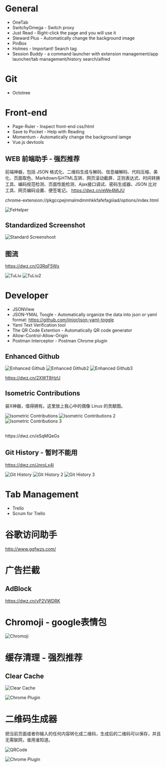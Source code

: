 # General

* OneTab
* SwitchyOmega - Switch proxy
* Just Read - Right-click the page and you will use it
* Steward Plus - Automatically change the background image
* PinBox
* Holmes - Important! Search tag
* Session Buddy - a command launcher with extension management/app launcher/tab management/history search/alfred




# Git
* Octotree

# Front-end
* Page-Ruler - Inspect front-end css/html
* Save to Pocket - Help with Reading
* Momentum - Automatically change the background iamge
* Vue.js devtools

## WEB 前端助手 - 强烈推荐
前端神器，包括 JSON 格式化、二维码生成与解码、信息编解码、代码压缩、美化、页面取色、Markdown与HTML互转、网页滚动截屏、正则表达式、时间转换工具、编码规范检测、页面性能检测、Ajax接口调试、密码生成器、JSON 比对工具、网页编码设置、便签笔记。
https://dwz.cn/eWe4MiJU

chrome-extension://pkgccpejnmalmdinmhkkfafefagiiiad/options/index.html

![FeHelper](https://github.com/HuangMarco/knowledge-hub/blob/dev/zResources/tools/FeHelper.jpg)

## Standardized Screenshot
![Standard Screenshoot](https://github.com/HuangMarco/knowledge-hub/blob/dev/zResources/tools/standard-screenshoot.jpg)

## 图流
https://dwz.cn/O3RqF5Wx

![TuLiu](https://github.com/HuangMarco/knowledge-hub/blob/dev/zResources/tools/tuliu.jpg)
![TuLiu2](https://github.com/HuangMarco/knowledge-hub/blob/dev/zResources/tools/tuliu2.jpg)


# Developer
* JSONView
* JSON-YMAL Toogle - Automatically organize the data into json or yaml format: https://github.com/jinjor/json-yaml-toggle
* Yaml Text Verification tool
* The QR Code Extention - Automatically QR code generator
* Allow-Control-Allow-Origin
* Postman Interceptor - Postman Chrome plugin

## Enhanced Github
![Enhanced Github](https://github.com/HuangMarco/knowledge-hub/blob/dev/zResources/tools/enhanced-github.jpg)
![Enhanced Github2](https://github.com/HuangMarco/knowledge-hub/blob/dev/zResources/tools/enhanced-github-2.jpg)
![Enhanced Github3](https://github.com/HuangMarco/knowledge-hub/blob/dev/zResources/tools/enhanced-github-3.jpg)

https://dwz.cn/2XWT8HzU

## Isometric Contributions
装X神器，值得拥有。这里放上我心中的偶像 Linus 的贡献图。

![Isometric Contributions](https://github.com/HuangMarco/knowledge-hub/blob/dev/zResources/tools/isometric-contributions.jpg)
![Isometric Contributions 2](https://github.com/HuangMarco/knowledge-hub/blob/dev/zResources/tools/isometric-contributions-2.jpg)
![Isometric Contributions 3](https://github.com/HuangMarco/knowledge-hub/blob/dev/zResources/tools/isometric-contributions-3.jpg)

<br>
https://dwz.cn/eSqMQeGs

## Git History - 暂时不能用

https://dwz.cn/JnroLx4i

![Git History](https://github.com/HuangMarco/knowledge-hub/blob/dev/zResources/tools/git-history.jpg)
![Git History 2](https://github.com/HuangMarco/knowledge-hub/blob/dev/zResources/tools/git-history-2.jpg)
![Git History 3](https://github.com/HuangMarco/knowledge-hub/blob/dev/zResources/tools/git-history-3.jpg)




# Tab Management
* Trello
* Scrum for Trello

# 谷歌访问助手
http://www.ggfwzs.com/

# 广告拦截
## AdBlock
https://dwz.cn/yP2VWDRK


# Chromoji - google表情包
![Chromoji](https://github.com/HuangMarco/knowledge-hub/blob/dev/zResources/tools/chromoji.jpg)

# 缓存清理 - 强烈推荐
## Clear Cache

![Clear Cache](https://github.com/HuangMarco/knowledge-hub/blob/dev/zResources/tools/clear-cache.jpg)

![Chrome Plugin](https://github.com/HuangMarco/knowledge-hub/blob/dev/zResources/tools/clear-cache-2.jpg)

# 二维码生成器
把当前页面或者你输入的任何内容转化成二维码，生成后的二维码可以保存，并且无需联网，谁用谁知道。


![QRCode](https://github.com/HuangMarco/knowledge-hub/blob/dev/zResources/tools/qrcode.jpg)



![Chrome Plugin](https://github.com/HuangMarco/knowledge-hub/blob/dev/zResources/chrome-plugin.jpg)